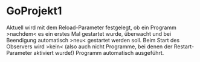 # GoProjekt1

Aktuell wird mit dem Reload-Parameter festgelegt, ob ein Programm >nachdem< es ein erstes Mal gestartet wurde, überwacht und bei Beendigung automatisch >neu< gestartet werden soll.
Beim Start des Observers wird >kein< (also auch nicht Programme, bei denen der Restart-Parameter aktiviert wurde!) Programm automatisch ausgeführt.
